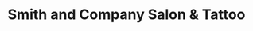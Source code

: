 ---
title: "Smith and Company Salon & Tattoo"
url: /zanesville/smith-and-company-salon-and-tattoo/
shop: tattoo
---